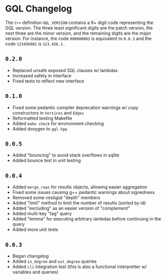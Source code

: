 
# GQL Changelog

The `C++` definition `GQL_VERSION` contains a 9+ digit code
representing the GQL version. The three least significant digits
are the patch version, the next three are the minor version, and
the remaining digits are the major version. For instance, the
code `000000003` is equivalent to `0.0.3` and the code
`123456001` is `123.456.1.`

## `0.2.0`
- Replaced unsafe exposed SQL clauses w/ lambdas
- Increased safety in interface
- Fixed tests to reflect new interface

## `0.1.0`
- Fixed some pedantic compiler deprecation warnings w/ copy
    constructors in `Vertices` and `Edges`
- Reformatted testing Makefile
- Added `make check` for environment checking
- Added doxygen to `gql.hpp`

## `0.0.5`
- Added "bouncing" to avoid stack overflows in sqlite
- Added bounce test in unit testing

## `0.0.4`
- Added `merge_rows` for results objects, allowing easier
    aggregation
- Fixed some issues causing g++ pedantic warnings about
    signedness
- Removed some vestigial "depth" members
- Added "limit" method to limit the number of results (sorted
    by id)
- Added "excluding" as an easier version of "complement"
- Added multi-key "tag" query
- Added "lemma" for executing arbitrary lambdas before
    continuing in the query
- Added more unit tests

## `0.0.3`
- Began changelog
- Added `in_degree` and `out_degree` queries
- Added `cli` integration test (this is also a functional
    interpretter w/ variables and queries)
